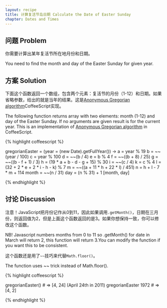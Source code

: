 ```yaml
---
layout: recipe
title: 计算复活节岛日期 Calculate the Date of Easter Sunday
chapter: Dates and Times
---
```

## 问题 Problem

你需要计算出某年复活节所在地月份和日期。

You need to find the month and day of the Easter Sunday for given year.

## 方案 Solution

下面这个函数返回一个数组，包含两个元素：复活节的月份（1-12）和日期。如果省略参数，给出的就是当年的结果。这是[Anonymous Gregorian algorithm](http://en.wikipedia.org/wiki/Computus#Anonymous_Gregorian_algorithm)CoffeeScript实现。

The following function returns array with two elements: month (1-12) and day of the Easter Sunday. If no arguments are given result is for the current year. This is an implementation of [Anonymous Gregorian algorithm](http://en.wikipedia.org/wiki/Computus#Anonymous_Gregorian_algorithm) in CoffeeScript.

{% highlight coffeescript %}

gregorianEaster = (year = (new Date).getFullYear()) ->
  a = year % 19
  b = ~~(year / 100)
  c = year % 100
  d = ~~(b / 4)
  e = b % 4
  f = ~~((b + 8) / 25)
  g = ~~((b - f + 1) / 3)
  h = (19 * a + b - d - g + 15) % 30
  i = ~~(c / 4)
  k = c % 4
  l = (32 + 2 * e + 2 * i - h - k) % 7
  m = ~~((a + 11 * h + 22 * l) / 451)
  n = h + l - 7 * m + 114
  month = ~~(n / 31)
  day = (n % 31) + 1
  [month, day]

{% endhighlight %}

## 讨论 Discussion

注意！JavaScript把月份记作从0到11，因此如果调用`.getMonth()`，日期在三月份，则返回值为2，但是上面这个函数返回的是3。如果你想保持一致，你可以修改这个函数。

NB! Javascript numbers months from 0 to 11 so .getMonth() for date in March will return 2, this function will return 3.You can modify the function if you want this to be consistent.

这个函数还是用了`~~`技巧来代替`Math.floor()`。

The function uses ~~ trick instead of Math.floor().

{% highlight coffeescript %}

gregorianEaster()    # => [4, 24] (April 24th in 2011)
gregorianEaster 1972 # => [4, 2]

{% endhighlight %}
